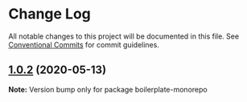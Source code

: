 # Change Log

All notable changes to this project will be documented in this file.
See [Conventional Commits](https://conventionalcommits.org) for commit guidelines.

## [1.0.2](https://github.com/n8io/boilerplate-monorepo/compare/v1.0.1...v1.0.2) (2020-05-13)

**Note:** Version bump only for package boilerplate-monorepo
